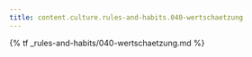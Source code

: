 ```yaml
---
title: content.culture.rules-and-habits.040-wertschaetzung
---
```


{% tf _rules-and-habits/040-wertschaetzung.md %}